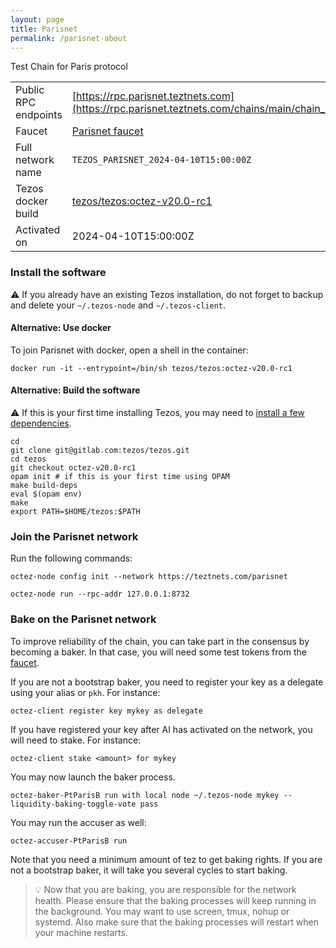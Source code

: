 ```yaml
---
layout: page
title: Parisnet
permalink: /parisnet-about
---
```


Test Chain for Paris protocol

| | |
|-------|---------------------|
| Public RPC endpoints | [https://rpc.parisnet.teztnets.com](https://rpc.parisnet.teztnets.com/chains/main/chain_id)<br/> |
| Faucet | [Parisnet faucet](https://faucet.parisnet.teztnets.com) |
| Full network name | `TEZOS_PARISNET_2024-04-10T15:00:00Z` |
| Tezos docker build | [tezos/tezos:octez-v20.0-rc1](https://hub.docker.com/r/tezos/tezos/tags?page=1&ordering=last_updated&name=octez-v20.0-rc1) |
| Activated on | 2024-04-10T15:00:00Z |





### Install the software

⚠️  If you already have an existing Tezos installation, do not forget to backup and delete your `~/.tezos-node` and `~/.tezos-client`.



#### Alternative: Use docker

To join Parisnet with docker, open a shell in the container:

```
docker run -it --entrypoint=/bin/sh tezos/tezos:octez-v20.0-rc1
```

#### Alternative: Build the software

⚠️  If this is your first time installing Tezos, you may need to [install a few dependencies](https://tezos.gitlab.io/introduction/howtoget.html#setting-up-the-development-environment-from-scratch).

```
cd
git clone git@gitlab.com:tezos/tezos.git
cd tezos
git checkout octez-v20.0-rc1
opam init # if this is your first time using OPAM
make build-deps
eval $(opam env)
make
export PATH=$HOME/tezos:$PATH
```

### Join the Parisnet network

Run the following commands:

```
octez-node config init --network https://teztnets.com/parisnet

octez-node run --rpc-addr 127.0.0.1:8732
```






### Bake on the Parisnet network

To improve reliability of the chain, you can take part in the consensus by becoming a baker. In that case, you will need some test tokens from the [faucet](https://faucet.parisnet.teztnets.com).

If you are not a bootstrap baker, you need to register your key as a delegate using your alias or `pkh`. For instance:
```bash=2
octez-client register key mykey as delegate
```

If you have registered your key after AI has activated on the network, you will need to stake. For instance:
```
octez-client stake <amount> for mykey
```	

You may now launch the baker process.
```bash=3
octez-baker-PtParisB run with local node ~/.tezos-node mykey --liquidity-baking-toggle-vote pass
```

You may run the accuser as well:
```bash=3
octez-accuser-PtParisB run
```

Note that you need a minimum amount of tez to get baking rights. If you are not a bootstrap baker, it will take you several cycles to start baking.

> 💡 Now that you are baking, you are responsible for the network health. Please ensure that the baking processes will keep running in the background. You may want to use screen, tmux, nohup or systemd. Also make sure that the baking processes will restart when your machine restarts.


